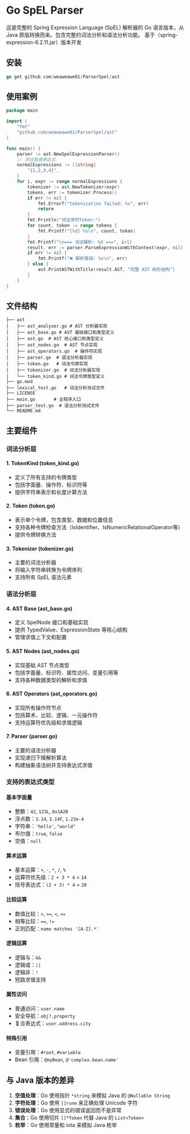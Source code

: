 # Go SpEL Parser

这是完整的 Spring Expression Language (SpEL) 解析器的 Go 语言版本，从 Java 原版转换而来。包含完整的词法分析和语法分析功能。
基于（spring-expression-6.2.11.jar）版本开发


## 安装
```go
go get github.com/weaweawe01/ParserSpel/ast
```
## 使用案例
```go
package main

import (
	"fmt"
	"github.com/weaweawe01/ParserSpel/ast"
)

func main() {
	parser := ast.NewSpelExpressionParser()
	// 测试普通表达式
	normalExpressions := []string{
		"{1,2,3,4}",
	}
	for i, expr := range normalExpressions {
		tokenizer := ast.NewTokenizer(expr)
		tokens, err := tokenizer.Process()
		if err != nil {
			fmt.Errorf("tokenization failed: %v", err)
			return
		}
		fmt.Println("词法序列Token:")
		for count, token := range tokens {
			fmt.Printf("[%d] %s\n", count, token)
		}
		fmt.Printf("\n=== 词法解析: %d ===", i+1)
		result, err := parser.ParseExpressionWithContext(expr, nil)
		if err != nil {
			fmt.Printf("❌ 解析错误: %v\n", err)
		} else {
			ast.PrintASTWithTitle(result.AST, "完整 AST 树形结构")
		}
	}
}


```


## 文件结构

```
├── ast
│   ├── ast_analyzer.go # AST 分析器实现
│   ├── ast_base.go # AST 基础接口和类型定义
│   ├── ast.go  # AST 核心接口和类型定义
│   ├── ast_nodes.go  # AST 节点实现
│   ├── ast_operators.go  # 操作符实现
│   ├── parser.go  # 语法分析器实现
│   ├── token.go   # 词法令牌实现
│   ├── tokenizer.go  # 词法分析器实现
│   └── token_kind.go # 词法令牌类型定义
├── go.mod
├── lexical_test.go   # 词法分析测试文件
├── LICENSE  
├── main.go       # 主程序入口
├── parser_test.go  # 语法分析测试文件
└── README.md
```

## 主要组件
### 词法分析层
#### 1. TokenKind (token_kind.go)
- 定义了所有支持的令牌类型
- 包括字面量、操作符、标识符等
- 提供字符串表示和长度计算方法
#### 2. Token (token.go)
- 表示单个令牌，包含类型、数据和位置信息
- 支持各种令牌检查方法（IsIdentifier、IsNumericRelationalOperator等）
- 提供令牌转换方法
#### 3. Tokenizer (tokenizer.go)
- 主要的词法分析器
- 将输入字符串转换为令牌序列
- 支持所有 SpEL 语法元素
### 语法分析层
#### 4. AST Base (ast_base.go)
- 定义 SpelNode 接口和基础实现
- 提供 TypedValue、ExpressionState 等核心结构
- 管理求值上下文和配置
#### 5. AST Nodes (ast_nodes.go)
- 实现基础 AST 节点类型
- 包括字面量、标识符、属性访问、变量引用等
- 支持各种数据类型的解析和求值
#### 6. AST Operators (ast_operators.go)
- 实现所有操作符节点
- 包括算术、比较、逻辑、一元操作符
- 支持运算符优先级和求值逻辑
#### 7. Parser (parser.go)
- 主要的语法分析器
- 实现递归下降解析算法
- 构建抽象语法树并支持表达式求值
### 支持的表达式类型
#### 基本字面量
- 整数：`42`, `123L`, `0x1A2B`
- 浮点数：`3.14`, `3.14F`, `1.23e-4`
- 字符串：`'hello'`, `"world"`
- 布尔值：`true`, `false`
- 空值：`null`

#### 算术运算
- 基本运算：`+`, `-`, `*`, `/`, `%`
- 运算符优先级：`2 + 3 * 4` = `14`
- 括号表达式：`(2 + 3) * 4` = `20`

#### 比较运算
- 数值比较：`>`, `>=`, `<`, `<=`
- 相等比较：`==`, `!=`
- 正则匹配：`name matches '[A-Z].*'`

#### 逻辑运算
- 逻辑与：`&&`
- 逻辑或：`||`
- 逻辑非：`!`
- 短路求值支持

#### 属性访问
- 普通访问：`user.name`
- 安全导航：`obj?.property`
- 复合表达式：`user.address.city`

#### 特殊引用
- 变量引用：`#root`, `#variable`
- Bean 引用：`@myBean`, `@'complex.bean.name'`

## 与 Java 版本的差异
1. **空值处理**：Go 使用指针 `*string` 来模拟 Java 的 `@Nullable String`
2. **字符处理**：Go 使用 `[]rune` 来正确处理 Unicode 字符
3. **错误处理**：Go 使用显式的错误返回而不是异常
4. **集合**：Go 使用切片 `[]*Token` 代替 Java 的 `List<Token>`
5. **枚举**：Go 使用常量和 iota 来模拟 Java 枚举

